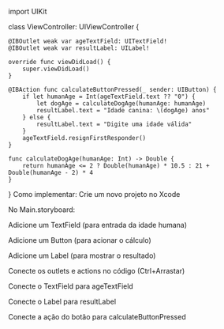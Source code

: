 import UIKit

class ViewController: UIViewController {
    
    @IBOutlet weak var ageTextField: UITextField!
    @IBOutlet weak var resultLabel: UILabel!
    
    override func viewDidLoad() {
        super.viewDidLoad()
    }
    
    @IBAction func calculateButtonPressed(_ sender: UIButton) {
        if let humanAge = Int(ageTextField.text ?? "0") {
            let dogAge = calculateDogAge(humanAge: humanAge)
            resultLabel.text = "Idade canina: \(dogAge) anos"
        } else {
            resultLabel.text = "Digite uma idade válida"
        }
        ageTextField.resignFirstResponder()
    }
    
    func calculateDogAge(humanAge: Int) -> Double {
        return humanAge <= 2 ? Double(humanAge) * 10.5 : 21 + Double(humanAge - 2) * 4
    }
}
Como implementar:
Crie um novo projeto no Xcode

No Main.storyboard:

Adicione um TextField (para entrada da idade humana)

Adicione um Button (para acionar o cálculo)

Adicione um Label (para mostrar o resultado)

Conecte os outlets e actions no código (Ctrl+Arrastar)

Conecte o TextField para ageTextField

Conecte o Label para resultLabel

Conecte a ação do botão para calculateButtonPressed
